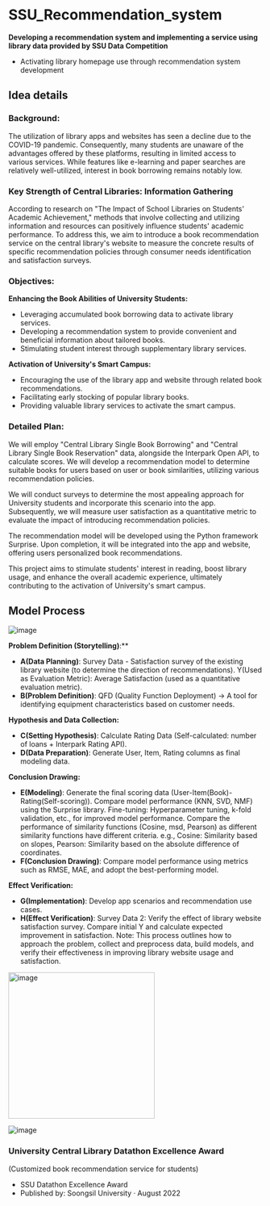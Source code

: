 # SSU_Recommendation_system
**Developing a recommendation system and implementing a service using library data provided by SSU Data Competition**
- Activating library homepage use through recommendation system development
  
## Idea details

### Background:
The utilization of library apps and websites has seen a decline due to the COVID-19 pandemic. Consequently, many students are unaware of the advantages offered by these platforms, resulting in limited access to various services. While features like e-learning and paper searches are relatively well-utilized, interest in book borrowing remains notably low.

### Key Strength of Central Libraries: Information Gathering
According to research on "The Impact of School Libraries on Students' Academic Achievement," methods that involve collecting and utilizing information and resources can positively influence students' academic performance. To address this, we aim to introduce a book recommendation service on the central library's website to measure the concrete results of specific recommendation policies through consumer needs identification and satisfaction surveys.

### Objectives:
**Enhancing the Book Abilities of University Students:**
- Leveraging accumulated book borrowing data to activate library services.
- Developing a recommendation system to provide convenient and beneficial information about tailored books.
- Stimulating student interest through supplementary library services.  

**Activation of University's Smart Campus:**
- Encouraging the use of the library app and website through related book recommendations.
- Facilitating early stocking of popular library books.
- Providing valuable library services to activate the smart campus.

### Detailed Plan:
We will employ "Central Library Single Book Borrowing" and "Central Library Single Book Reservation" data, alongside the Interpark Open API, to calculate scores. We will develop a recommendation model to determine suitable books for users based on user or book similarities, utilizing various recommendation policies.

We will conduct surveys to determine the most appealing approach for University students and incorporate this scenario into the app. Subsequently, we will measure user satisfaction as a quantitative metric to evaluate the impact of introducing recommendation policies.

The recommendation model will be developed using the Python framework Surprise. Upon completion, it will be integrated into the app and website, offering users personalized book recommendations.

This project aims to stimulate students' interest in reading, boost library usage, and enhance the overall academic experience, ultimately contributing to the activation of University's smart campus.


## Model Process
![image](https://github.com/rootofdata/SSU_Dataton_Recommendation_system/assets/86711374/40047c1e-e2d6-466b-baae-22534b202ea3)

**Problem Definition (Storytelling)**:**
- **A(Data Planning)**: Survey Data - Satisfaction survey of the existing library website (to determine the direction of recommendations).
Y(Used as Evaluation Metric): Average Satisfaction (used as a quantitative evaluation metric).
- **B(Problem Definition)**: QFD (Quality Function Deployment) → A tool for identifying equipment characteristics based on customer needs.

**Hypothesis and Data Collection:**
- **C(Setting Hypothesis)**: Calculate Rating Data (Self-calculated: number of loans + Interpark Rating API).
- **D(Data Preparation)**: Generate User, Item, Rating columns as final modeling data.

**Conclusion Drawing:**
- **E(Modeling)**: Generate the final scoring data (User-Item(Book)-Rating(Self-scoring)).
Compare model performance (KNN, SVD, NMF) using the Surprise library.
Fine-tuning: Hyperparameter tuning, k-fold validation, etc., for improved model performance.
Compare the performance of similarity functions (Cosine, msd, Pearson) as different similarity functions have different criteria.
e.g., Cosine: Similarity based on slopes, Pearson: Similarity based on the absolute difference of coordinates.
- **F(Conclusion Drawing)**: Compare model performance using metrics such as RMSE, MAE, and adopt the best-performing model.

**Effect Verification:**
- **G(Implementation)**: Develop app scenarios and recommendation use cases.
- **H(Effect Verification)**: Survey Data 2: Verify the effect of library website satisfaction survey.
Compare initial Y and calculate expected improvement in satisfaction.
Note: This process outlines how to approach the problem, collect and preprocess data, build models, and verify their effectiveness in improving library website usage and satisfaction.

<img width="290" alt="image" src="https://github.com/rootofdata/SSU_Dataton_Recommendation_system/assets/86711374/bfab54ed-2e38-4354-a490-e3dd624ee338">

![image](https://github.com/rootofdata/SSU_Dataton_Recommendation_system/assets/86711374/561f59d0-b2dc-4de7-9429-c3cb0b0dac42)


### University Central Library Datathon Excellence Award
(Customized book recommendation service for students)
- SSU Datathon Excellence Award
- Published by: Soongsil University · August 2022
